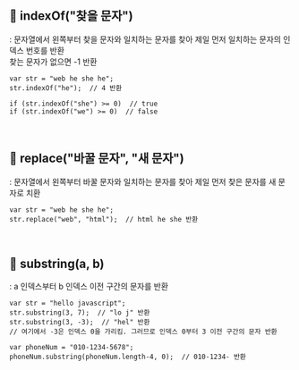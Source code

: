 ## 📍 indexOf("찾을 문자")
: 문자열에서 왼쪽부터 찾을 문자와 일치하는 문자를 찾아 제일 먼저 일치하는 문자의 인덱스 번호를 반환<br>
찾는 문자가 없으면 -1 반환

    var str = "web he she he";
    str.indexOf("he");  // 4 반환

    if (str.indexOf("she") >= 0)  // true
    if (str.indexOf("we") >= 0)  // false

<br>

## 📍 replace("바꿀 문자", "새 문자")
: 문자열에서 왼쪽부터 바꿀 문자와 일치하는 문자를 찾아 제일 먼저 찾은 문자를 새 문자로 치환

    var str = "web he she he";
    str.replace("web", "html");  // html he she 반환

<br>

## 📍 substring(a, b)
: a 인덱스부터 b 인덱스 이전 구간의 문자를 반환

    var str = "hello javascript";
    str.substring(3, 7);  // "lo j" 반환
    str.substring(3, -3);  // "hel" 반환
    // 여기에서 -3은 인덱스 0을 가리킴. 그러므로 인덱스 0부터 3 이전 구간의 문자 반환

    var phoneNum = "010-1234-5678";
    phoneNum.substring(phoneNum.length-4, 0);  // 010-1234- 반환

